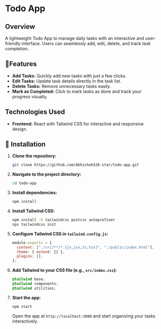 # Todo App

## Overview
A lightweight Todo App to manage daily tasks with an interactive and user-friendly interface. Users can seamlessly add, edit, delete, and track task completion.

## 🌟Features
- **Add Tasks:** Quickly add new tasks with just a few clicks.
- **Edit Tasks:** Update task details directly in the task list.
- **Delete Tasks:** Remove unnecessary tasks easily.
- **Mark as Completed:** Click to mark tasks as done and track your progress visually.


## Technologies Used
- **Frontend:** React with Tailwind CSS for interactive and responsive design.

##  🚀 Installation

1. **Clone the repository:**
   ```bash
   git clone https://github.com/Abhishek526-star/todo-app.git
   ```
2. **Navigate to the project directory:**
   ```bash
   cd todo-app
   ```
3. **Install dependencies:**
   ```bash
   npm install
   ```
4. **Install Tailwind CSS:**
   ```bash
   npm install -D tailwindcss postcss autoprefixer
   npx tailwindcss init
   ```
5. **Configure Tailwind CSS in `tailwind.config.js`:**
   ```javascript
   module.exports = {
     content: ["./src/**/*.{js,jsx,ts,tsx}", "./public/index.html"],
     theme: { extend: {} },
     plugins: [],
   };
   ```
6. **Add Tailwind to your CSS file (e.g., `src/index.css`):**
   ```css
   @tailwind base;
   @tailwind components;
   @tailwind utilities;
   ```
7. **Start the app:**
   ```bash
   npm start
   ```

   Open the app at `http://localhost:3000` and start organizing your tasks interactively.






